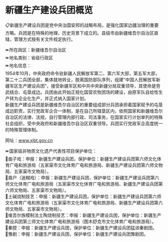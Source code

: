 # 新疆生产建设兵团概览  
📋新疆生产建设兵团是党中央治国安邦的战略布局，是强化国家边疆治理的重要方略。兵团是在特殊的地理、历史背景下成立的。县级市由新疆维吾尔自治区直辖，管理方式按有关文件规定执行。  

⏩所在政区：新疆维吾尔自治区  
⏩地名类别：省级行政区  
⏩地名信息：  
1954年10月，中央政府命令驻新疆人民解放军第二、第六军大部，第五军大部，第二十二兵团全部，集体就地转业，脱离国防部队序列，组建“中国人民解放军新疆军区生产建设兵团”，接受新疆军区和中共中央新疆分局双重领导，其使命是劳武结合、屯垦成边。兵团由此开始正规化国营农牧团场的建设，由原军队自给性生产转为企业化生产，并正式纳入国家计划。  
新疆生产建设兵团是新疆维吾尔自治区的重要组成部分兵团承担着国家赋予的屯垦成边职责，实行党政军企合一体制，是在自己所辖垦区内，依照国家和新疆维吾尔自治区的法律、法规，自行管理内部行政、司法事务，在国家实行计划单列的特殊社会组织，受中央政府和新疆维吾尔自治区双重领导。兵团实行党政军企高度统一的特殊管理体制。  
  
网址：<a href="http://www.xjbt.gov.cn" target="_blank">www.xjbt.gov.cn</a>  
  
⏩国家级非物质文化遗产代表性项目保护单位：  
🔸曲子戏：申报：新疆生产建设兵团，保护单位：新疆生产建设兵团第六师文化体育广电和旅游局（五家渠市文化体育广电和旅游局、新疆生产建设兵团第六师文物局、五家渠市文物局）。  
🔸眉户（迷糊戏）：申报：新疆生产建设兵团，保护单位：新疆生产建设兵团第六师文化体育广电和旅游局（五家渠市文化体育广电和旅游局、新疆生产建设兵团第六师文物局、五家渠市文物局）。  
🔸土碱烧制技艺：申报：新疆生产建设兵团，保护单位：新疆生产建设兵团第六师文化体育广电和旅游局（五家渠市文化体育广电和旅游局、新疆生产建设兵团第六师文物局、五家渠市文物局）。  
🔸维吾尔族模制法土陶烧制技艺：申报：新疆生产建设兵团，保护单位：新疆生产建设兵团第三师文化体育广电和旅游局（图木舒克市文化体育广电和旅游局）。  
🔸秦腔：申报：新疆生产建设兵团，保护单位：新疆生产建设兵团猛进秦剧团。  
🔸豫剧：申报：新疆生产建设兵团，保护单位：新疆生产建设兵团豫剧团。  
  
